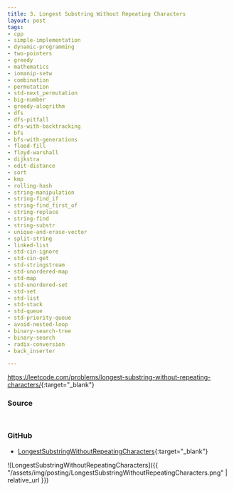```yaml
---
title: 3. Longest Substring Without Repeating Characters
layout: post
tags:
- cpp
- simple-implementation
- dynamic-programming
- two-pointers
- greedy
- mathematics
- iomanip-setw
- combination
- permutation
- std-next_permutation
- big-number
- greedy-alogrithm
- dfs
- dfs-pitfall
- dfs-with-backtracking
- bfs
- bfs-with-generations
- flood-fill
- floyd-warshall
- dijkstra
- edit-distance
- sort
- kmp
- rolling-hash
- string-manipulation
- string-find_if
- string-find_first_of
- string-replace
- string-find
- string-substr
- unique-and-erase-vector
- split-string
- linked-list
- std-cin-ignore
- std-cin-get
- std-stringstream
- std-unordered-map
- std-map
- std-unordered-set
- std-set
- std-list
- std-stack
- std-queue
- std-priority-queue
- avoid-nested-loop
- binary-search-tree
- binary-search
- radix-conversion
- back_inserter

---
```


<https://leetcode.com/problems/longest-substring-without-repeating-characters/>{:target="_blank"}

### Source

```cpp



```

### GitHub

- [LongestSubstringWithoutRepeatingCharacters](<https://github.com/coolwindjo/algoguru/tree/master/_posts/Done/LongestSubstringWithoutRepeatingCharacters>){:target="_blank"}

![LongestSubstringWithoutRepeatingCharacters]({{ "/assets/img/posting/LongestSubstringWithoutRepeatingCharacters.png" | relative_url }})
